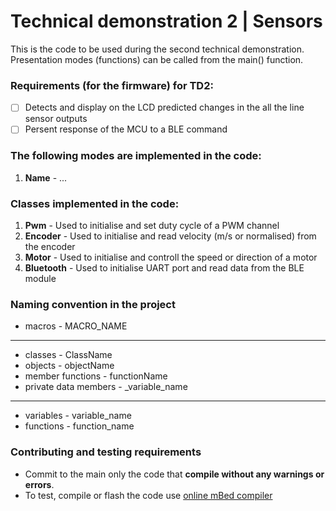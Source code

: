 # Technical demonstration 2 | Sensors

This is the code to be used during the second technical demonstration. Presentation modes (functions) can be called from the main() function.

### Requirements (for the firmware) for TD2:
- [ ] Detects and display on the LCD predicted changes in the all the line sensor outputs
- [ ] Persent response of the MCU to a BLE command

### The following modes are implemented in the code:
1. **Name** - ...

### Classes implemented in the code:
1. **Pwm** - Used to initialise and set duty cycle of a PWM channel
2. **Encoder** - Used to initialise and read velocity (m/s or normalised) from the encoder
3. **Motor** - Used to initialise and controll the speed or direction of a motor
4. **Bluetooth** - Used to initialise UART port and read data from the BLE module 

### Naming convention in the project
- macros - MACRO_NAME
-------------------------------------------
- classes - ClassName
- objects - objectName
- member functions - functionName
- private data members - _variable_name
-------------------------------------------
- variables - variable_name
- functions - function_name

### Contributing and testing requirements
- Commit to the main only the code that **compile without any warnings or errors**.
- To test, compile or flash the code use [online mBed compiler](https://www.ide.mbed.com/compiler)
